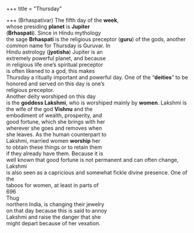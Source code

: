 +++
title = "Thursday"

+++
(Brhaspativar) The fifth day of the **week**,  
whose presiding **planet** is **Jupiter**  
(**Brhaspati**). Since in Hindu mythology  
the sage **Brhaspati** is the religious preceptor (**guru**) of the gods, another common name for Thursday is Guruvar. In  
Hindu astrology (**jyotisha**) Jupiter is an  
extremely powerful planet, and because  
in religious life one’s spiritual preceptor  
is often likened to a god, this makes  
Thursday a ritually important and powerful day. One of the “**deities**” to be honored and served on this day is one’s  
religious preceptor.  
Another deity worshiped on this day  
is the **goddess Lakshmi**, who is worshiped mainly by **women**. Lakshmi is  
the wife of the god **Vishnu** and the  
embodiment of wealth, prosperity, and  
good fortune, which she brings with her  
wherever she goes and removes when  
she leaves. As the human counterpart to  
Lakshmi, married women **worship** her  
to obtain these things or to retain them  
if they already have them. Because it is  
well known that good fortune is not permanent and can often change, Lakshmi  
is also seen as a capricious and somewhat fickle divine presence. One of the  
taboos for women, at least in parts of  
696  
Thug  
northern India, is changing their jewelry  
on that day because this is said to annoy  
Lakshmi and raise the danger that she  
might depart because of her vexation.